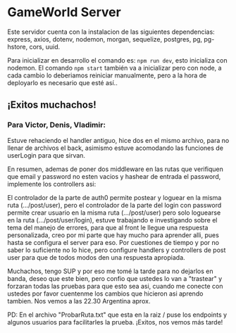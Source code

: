 # GameWorld Server
Este servidor cuenta con la instalacion de las siguientes dependencias:  express, axios, dotenv, nodemon, morgan, sequelize, postgres, pg, pg-hstore, cors, uuid.

Para inicializar en desarrollo el comando es: ```npm run dev```, esto inicializa con nodemon.
El comando ```npm start``` también va a inicializar pero con node, a cada cambio lo deberiamos reiniciar manualmente, pero a la hora de deployarlo es necesario que esté así..

## ¡Exitos muchachos!


### Para Victor, Denis, Vladimir:

Estuve rehaciendo el handler antiguo, hice dos en el mismo archivo, para no llenar de archivos el back, asimismo estuve acomodando las funciones de userLogin para que sirvan.

En resumen, ademas de poner dos middleware en las rutas que verifiquen que email y password no esten vacios y hashear de entrada el password, implemente los controllers asi:

El controlador de la parte de auth0 permite postear y loguear en la misma ruta (.../post/user), pero el controlador de la parte del login con password permite crear usuario en la misma ruta (.../post/user) pero solo loguearse en la ruta (.../post/user/login), estuve trabajando e investigando sobre el tema del manejo de errores, para que al front le llegue una respuesta personalizada, creo por mi parte que hay mucho para aprender alli, pues hasta se configura el server para eso. Por cuestiones de tiempo y por no saber lo suficiente no lo hice, pero configure handlers y controllers de post user para que de todos modos den una respuesta apropiada. 

Muchachos, tengo SUP y por eso me tomé la tarde para no dejarlos en banda, deseo que este bien, pero confio que ustedes lo van a "trastear" y forzaran todas las pruebas para que esto sea asi, cuando me conecte con ustedes por favor cuentenme los cambios que hicieron asi aprendo tambien. 
Nos vemos a las 22.30 Argentina aprox.

PD: En el archivo "ProbarRuta.txt" que esta en la raiz / puse los endpoints y algunos usuarios para facilitarles la prueba. ¡Exitos, nos vemos más tarde!
